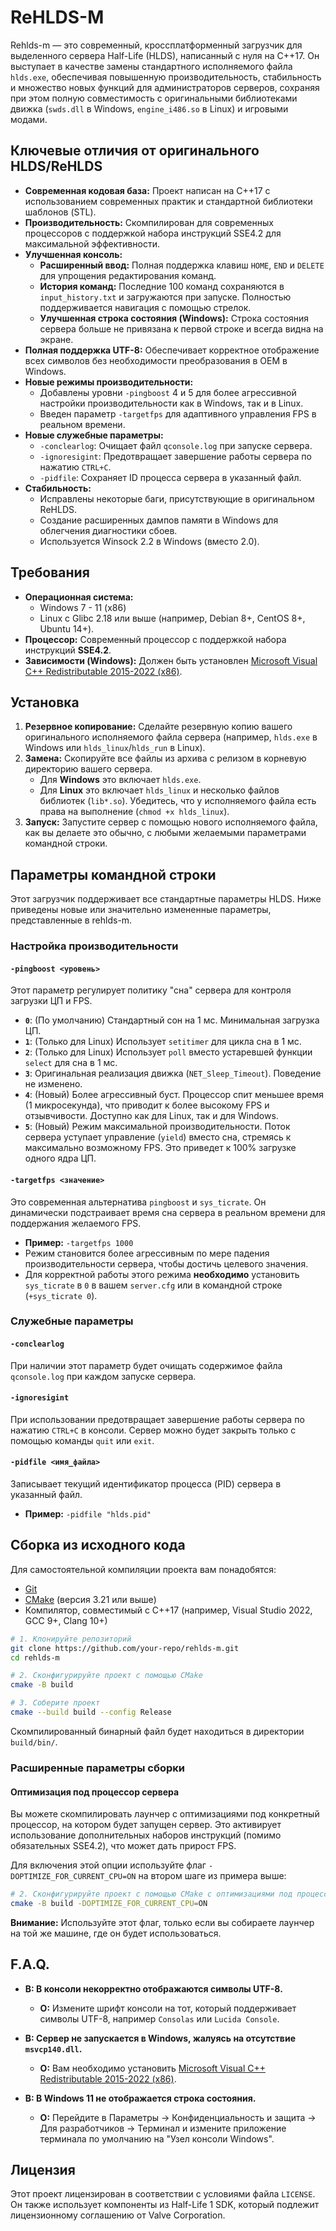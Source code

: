 # ReHLDS-M

Rehlds-m — это современный, кроссплатформенный загрузчик для выделенного сервера Half-Life (HLDS), написанный с нуля на C++17. Он выступает в качестве замены стандартного исполняемого файла `hlds.exe`, обеспечивая повышенную производительность, стабильность и множество новых функций для администраторов серверов, сохраняя при этом полную совместимость с оригинальными библиотеками движка (`swds.dll` в Windows, `engine_i486.so` в Linux) и игровыми модами.

## Ключевые отличия от оригинального HLDS/ReHLDS

- **Современная кодовая база:** Проект написан на C++17 с использованием современных практик и стандартной библиотеки шаблонов (STL).
- **Производительность:** Скомпилирован для современных процессоров с поддержкой набора инструкций SSE4.2 для максимальной эффективности.
- **Улучшенная консоль:**
  - **Расширенный ввод:** Полная поддержка клавиш `HOME`, `END` и `DELETE` для упрощения редактирования команд.
  - **История команд:** Последние 100 команд сохраняются в `input_history.txt` и загружаются при запуске. Полностью поддерживается навигация с помощью стрелок.
  - **Улучшенная строка состояния (Windows):** Строка состояния сервера больше не привязана к первой строке и всегда видна на экране.
- **Полная поддержка UTF-8:** Обеспечивает корректное отображение всех символов без необходимости преобразования в OEM в Windows.
- **Новые режимы производительности:**
  - Добавлены уровни `-pingboost` 4 и 5 для более агрессивной настройки производительности как в Windows, так и в Linux.
  - Введен параметр `-targetfps` для адаптивного управления FPS в реальном времени.
- **Новые служебные параметры:**
  - `-conclearlog`: Очищает файл `qconsole.log` при запуске сервера.
  - `-ignoresigint`: Предотвращает завершение работы сервера по нажатию `CTRL+C`.
  - `-pidfile`: Сохраняет ID процесса сервера в указанный файл.
- **Стабильность:**
  - Исправлены некоторые баги, присутствующие в оригинальном ReHLDS.
  - Создание расширенных дампов памяти в Windows для облегчения диагностики сбоев.
  - Используется Winsock 2.2 в Windows (вместо 2.0).

## Требования

- **Операционная система:**
  - Windows 7 - 11 (x86)
  - Linux с Glibc 2.18 или выше (например, Debian 8+, CentOS 8+, Ubuntu 14+).
- **Процессор:** Современный процессор с поддержкой набора инструкций **SSE4.2**.
- **Зависимости (Windows):** Должен быть установлен [Microsoft Visual C++ Redistributable 2015-2022 (x86)](https://aka.ms/vs/17/release/vc_redist.x86.exe).

## Установка

1.  **Резервное копирование:** Сделайте резервную копию вашего оригинального исполняемого файла сервера (например, `hlds.exe` в Windows или `hlds_linux`/`hlds_run` в Linux).
2.  **Замена:** Скопируйте все файлы из архива с релизом в корневую директорию вашего сервера.
    -   Для **Windows** это включает `hlds.exe`.
    -   Для **Linux** это включает `hlds_linux` и несколько файлов библиотек (`lib*.so`). Убедитесь, что у исполняемого файла есть права на выполнение (`chmod +x hlds_linux`).
3.  **Запуск:** Запустите сервер с помощью нового исполняемого файла, как вы делаете это обычно, с любыми желаемыми параметрами командной строки.

## Параметры командной строки

Этот загрузчик поддерживает все стандартные параметры HLDS. Ниже приведены новые или значительно измененные параметры, представленные в rehlds-m.

### Настройка производительности

#### `-pingboost <уровень>`

Этот параметр регулирует политику "сна" сервера для контроля загрузки ЦП и FPS.

-   **`0`**: (По умолчанию) Стандартный сон на 1 мс. Минимальная загрузка ЦП.
-   **`1`**: (Только для Linux) Использует `setitimer` для цикла сна в 1 мс.
-   **`2`**: (Только для Linux) Использует `poll` вместо устаревшей функции `select` для сна в 1 мс.
-   **`3`**: Оригинальная реализация движка (`NET_Sleep_Timeout`). Поведение не изменено.
-   **`4`**: (Новый) Более агрессивный буст. Процессор спит меньшее время (1 микросекунда), что приводит к более высокому FPS и отзывчивости. Доступно как для Linux, так и для Windows.
-   **`5`**: (Новый) Режим максимальной производительности. Поток сервера уступает управление (`yield`) вместо сна, стремясь к максимально возможному FPS. Это приведет к 100% загрузке одного ядра ЦП.

#### `-targetfps <значение>`

Это современная альтернатива `pingboost` и `sys_ticrate`. Он динамически подстраивает время сна сервера в реальном времени для поддержания желаемого FPS.

-   **Пример:** `-targetfps 1000`
-   Режим становится более агрессивным по мере падения производительности сервера, чтобы достичь целевого значения.
-   Для корректной работы этого режима **необходимо** установить `sys_ticrate` в `0` в вашем `server.cfg` или в командной строке (`+sys_ticrate 0`).

### Служебные параметры

#### `-conclearlog`

При наличии этот параметр будет очищать содержимое файла `qconsole.log` при каждом запуске сервера.

#### `-ignoresigint`

При использовании предотвращает завершение работы сервера по нажатию `CTRL+C` в консоли. Сервер можно будет закрыть только с помощью команды `quit` или `exit`.

#### `-pidfile <имя_файла>`

Записывает текущий идентификатор процесса (PID) сервера в указанный файл.
- **Пример:** `-pidfile "hlds.pid"`

## Сборка из исходного кода

Для самостоятельной компиляции проекта вам понадобятся:

-   [Git](https://git-scm.com/)
-   [CMake](https://cmake.org/) (версия 3.21 или выше)
-   Компилятор, совместимый с C++17 (например, Visual Studio 2022, GCC 9+, Clang 10+)

```bash
# 1. Клонируйте репозиторий
git clone https://github.com/your-repo/rehlds-m.git
cd rehlds-m

# 2. Сконфигурируйте проект с помощью CMake
cmake -B build

# 3. Соберите проект
cmake --build build --config Release
```
Скомпилированный бинарный файл будет находиться в директории `build/bin/`.

### Расширенные параметры сборки

#### Оптимизация под процессор сервера

Вы можете скомпилировать лаунчер с оптимизациями под конкретный процессор, на котором будет запущен сервер. Это активирует использование дополнительных наборов инструкций (помимо обязательных SSE4.2), что может дать прирост FPS.

Для включения этой опции используйте флаг `-DOPTIMIZE_FOR_CURRENT_CPU=ON` на втором шаге из примера выше:

```bash
# 2. Сконфигурируйте проект с помощью CMake с оптимизациями под процессор на текущей машине
cmake -B build -DOPTIMIZE_FOR_CURRENT_CPU=ON
```

**Внимание:** Используйте этот флаг, только если вы собираете лаунчер на той же машине, где он будет использоваться.

## F.A.Q.

-   **В: В консоли некорректно отображаются символы UTF-8.**
    -   **О:** Измените шрифт консоли на тот, который поддерживает символы UTF-8, например `Consolas` или `Lucida Console`.

-   **В: Сервер не запускается в Windows, жалуясь на отсутствие `msvcp140.dll`.**
    -   **О:** Вам необходимо установить [Microsoft Visual C++ Redistributable 2015-2022 (x86)](https://aka.ms/vs/17/release/vc_redist.x86.exe).

-   **В: В Windows 11 не отображается строка состояния.**
    -   **О:** Перейдите в Параметры -> Конфиденциальность и защита -> Для разработчиков -> Терминал и измените приложение терминала по умолчанию на "Узел консоли Windows".

## Лицензия

Этот проект лицензирован в соответствии с условиями файла `LICENSE`. Он также использует компоненты из Half-Life 1 SDK, который подлежит лицензионному соглашению от Valve Corporation.
